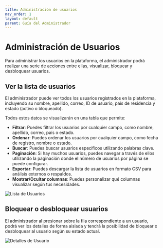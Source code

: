 ```yaml
---
title: Administración de usuarios
nav_order: 1
layout: default
parent: Guía del Administrador
---
```


# Administración de Usuarios

Para administrar los usuarios en la plataforma, el administrador podrá realizar una serie de acciones entre ellas, visualizar, bloquear y desbloquear usuarios.

## Ver la lista de usuarios

El administrador puede ver todos los usuarios registrados en la plataforma, incluyendo su nombre, apellido, correo, ID de usuario, país de residencia y estado (activo o bloqueado).

Todos estos datos se visualizarán en una tabla que permite:

- **Filtrar**: Puedes filtrar los usuarios por cualquier campo, como nombre, apellido, correo, país o estado.
- **Ordenar**: Puedes ordenar los usuarios por cualquier campo, como fecha de registro, nombre o estado.
- **Buscar**: Puedes buscar usuarios específicos utilizando palabras clave.
- **Paginación**: Si hay muchos usuarios, puedes navegar a través de ellos utilizando la paginación donde el número de usuarios por página se puede configurar.
- **Exportar**: Puedes descargar la lista de usuarios en formato CSV para análisis externos o respaldos.
- **Mostrar/Ocultar columnas**: Puedes personalizar qué columnas visualizar según tus necesidades.

![Lista de Usuarios](../../assets/admin/users_list.jpeg)

## Bloquear o desbloquear usuarios

El administrador al presionar sobre la fila correspondiente a un usuario, podrá ver los detalles de forma aislada y tendrá la posibilidad de bloquear o desbloquear al usuario según su estado actual.

![Detalles de Usuario](../../assets/admin/users_details.jpeg)
